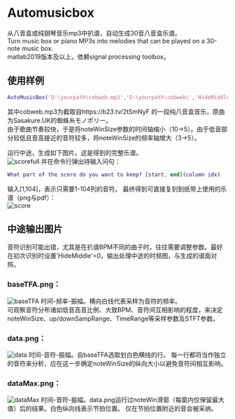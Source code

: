 # Automusicbox
从八音盒或纯钢琴音乐mp3中扒谱，自动生成30音八音盒乐谱。  
Turn music box or piano MP3s into melodies that can be played on a 30-note music box.  
matlab2019版本及以上，依赖signal processing toolbox。  
## 使用样例   
```matlab
AutoMusicBox('D:\yourpath\cobweb.mp3','D:\yourpath\cobweb\','HideMiddle',0,'noteWinSize',[5,5]);
```
其中cobweb.mp3为截取自https://b23.tv/2tSmNyF 的一段纯八音盒音乐，原曲为Sasakure.UK的蜘蛛糸モノポリー。  
由于歌曲节奏较快，于是将noteWinSize参数的时间轴缩小（10→5）。由于低音部分较低且音高接近的音符较多，将noteWinSize的频率轴增大（3→5）。   

运行中途，生成如下图片。这是得到的完整乐谱。   
![scorefull](https://github.com/user-attachments/assets/1c9c9d56-3b73-4e76-8174-dc9ab084728c)
并在命令行弹出待输入问句： 
```matlab
What part of the score do you want to keep? [start, end](column idx)  
```
输入[1,104]，表示只需要1-104列的音符。
最终得到可直接复刻到纸带上使用的乐谱（png与pdf）：   
![score](https://github.com/user-attachments/assets/f1521807-d95a-4a6d-9411-b41df988ccf1)
## 中途输出图片
音符识别可能出错，尤其是在扒谱BPM不同的曲子时，往往需要调整参数。最好在初次识别时设置'HideMiddle'=0，输出处理中途的时频图，与生成的谱面对照。
### baseTFA.png： 
![baseTFA](https://github.com/user-attachments/assets/87bfa716-9687-4c44-80e4-b89e6e569802)
时间-频率-振幅。横向白线代表采样为音符的频率。  
可观察音符分布诸如低音高音比例、大致BPM、音符间互相影响的程度，来决定noteWinSize、up/downSampRange、TimeRange等采样参数及STFT参数。  
### data.png：  
![data](https://github.com/user-attachments/assets/419a3b3b-e7ad-434f-a125-b1a548f05558)
时间-音符-振幅。自baseTFA选取划白色横线的行。
每一行都将当作独立的音符来分析，应在这一步确定noteWinSize的纵向大小以避免音符间相互影响。
### dataMax.png： 
![dataMax](https://github.com/user-attachments/assets/2cff173c-11a4-4f47-8b0b-2030abb45f20)
时间-音符-振幅。data.png运行过noteWin滑窗（每窗内仅保留最大值）后的结果。白色纵向线表示节拍位置。
仅在节拍位置附近的音会被采纳。
